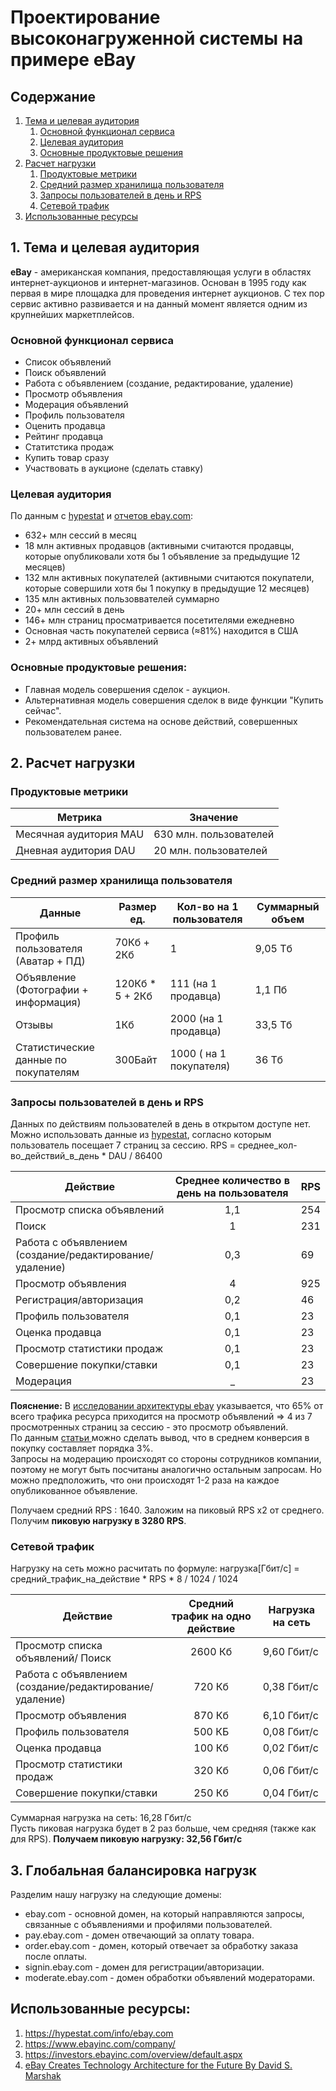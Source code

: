 # Проектирование высоконагруженной системы на примере eBay
## Содержание
1. [Тема и целевая аудитория](#1-тема-и-целевая-аудитория)
   1. [Основной функционал сервиса](#основной-функционал-сервиса)
   2. [Целевая аудитория](#целевая-аудитория)
   3. [Основные продуктовые решения](#основные-продуктовые-решения)
2. [Расчет нагрузки](#2-расчет-нагрузки)
   1. [Продуктовые метрики](#продуктовые-метрики)
   2. [Средний размер хранилища пользователя](#средний-размер-хранилища-пользователя)
   3. [Запросы пользователей в день и RPS](#запросы-пользователей-в-день-и-rps)
   4. [Сетевой трафик ](#сетевой-трафик)
3. [Использованные ресурсы](#использованные-ресурсы)
## 1. Тема и целевая аудитория
**eBay** - американская компания, предоставляющая услуги в областях 
интернет-аукционов и интернет-магазинов. Основан в 1995 году как первая в мире площадка 
для проведения интернет аукционов. С тех пор сервис активно развивается и на данный момент является
одним из крупнейших маркетплейсов.
### Основной функционал сервиса
* Список объявлений
* Поиск объявлений
* Работа с объявлением (создание, редактирование, удаление)
* Просмотр объявления
* Модерация объявлений
* Профиль пользователя
* Оценить продавца
* Рейтинг продавца
* Статитстика продаж
* Купить товар сразу
* Участвовать в аукционе (сделать ставку)
### Целевая аудитория

По данным с [hypestat](https://hypestat.com/info/ebay.com) и [отчетов ebay.com](https://investors.ebayinc.com/overview/default.aspx):
* 632+ млн сессий в месяц
* 18 млн активных продавцов (активными считаются продавцы, которые опубликовали хотя бы 1 объявление за предыдущие 12 месяцев)
* 132 млн активных покупателей (активными считаются покупатели, которые совершили хотя бы 1 покупку в предыдущие 12 месяцев)
* 135 млн активных пользоввателей суммарно
* 20+ млн сессий в день
* 146+ млн страниц просматривается посетителями ежедневно
* Основная часть покупателей сервиса (≈81%) находится в США
* 2+ млрд активных объявлений

### Основные продуктовые решения:
* Главная модель совершения сделок - аукцион.
* Альтернативная модель совершения сделок в виде функции "Купить сейчас".
* Рекомендательная система на основе действий, совершенных пользователем ранее.
## 2. Расчет нагрузки
### Продуктовые метрики
| Метрика                | Значение               |
|------------------------|------------------------|
| Месячная аудитория MAU | 630 млн. пользователей |
| Дневная аудитория DAU  | 20 млн. пользователей  |

### Средний размер хранилища пользователя
| Данные                               | Размер ед.      | Кол-во на 1 пользователя | Суммарный объем |
|--------------------------------------|-----------------|--------------------------|-----------------|
| Профиль пользователя (Аватар + ПД)   | 70Кб + 2Кб      | 1                        | 9,05 Tб         |
| Oбъявление (Фотографии + информация) | 120Кб * 5 + 2Кб | 111 (на 1 продавца)      | 1,1 Пб          |
| Отзывы                               | 1Кб             | 2000  (на 1 продавца)    | 33,5 Тб         |
| Статистические данные по покупателям | 300Байт         | 1000  ( на 1 покупателя) | 36 Тб           |

### Запросы пользователей в день и RPS

Данных по действиям пользователей в день в открытом доступе нет.\
Можно использовать данные из [hypestat](https://hypestat.com/info/ebay.com), согласно 
которым пользователь посещает 7 страниц за сессию.
RPS = среднее_кол-во_действий_в_день * DAU / 86400

| Действие                                                | Среднее количество в день на пользователя | RPS |
|---------------------------------------------------------|:-----------------------------------------:|-----|
| Просмотр списка объявлений                              |                    1,1                    | 254 |
| Поиск                                                   |                     1                     | 231 |
| Работа с объявлением (создание/редактирование/удаление) |                    0,3                    | 69  |
| Просмотр объявления                                     |                     4                     | 925 |
| Регистрация/авторизация                                 |                    0,2                    | 46  |
| Профиль пользователя                                    |                    0,1                    | 23  |
| Оценка продавца                                         |                    0,1                    | 23  |
| Просмотр статистики продаж                              |                    0,1                    | 23  |
| Совершение покупки/ставки                               |                    0,1                    | 23  |
| Модерация                                               |                     _                     | 23  |

**Пояснение:**
В [исследовании архитектуры ebay](https://www.softwaresecretweapons.com/jspwiki/resources/presentations/Sun_eBay6-2_forWeb.pdf) указывается,
что 65% от всего трафика ресурса приходится на просмотр объявлений => 4 из 7 просмотренных страниц за сессию - это просмотр объявлений.\
По данным [статьи ](https://o2k.ru/blog/srednyaya-konversiya) можно сделать вывод, что в среднем конверсия в покупку составляет порядка 3%.\
Запросы на модерацию происходят со стороны сотрудников компании, поэтому не могут быть посчитаны аналогично остальным запросам. 
Но можно предположить, что они происходят 1-2 раза на каждое опубликованное объявление.

Получаем средний RPS : 1640. Заложим на пиковый RPS х2 от среднего.\
Получим **пиковую нагрузку в 3280 RPS**.

### Сетевой трафик

Нагрузку на сеть можно расчитать по формуле: нагрузка[Гбит/c] = средний_трафик_на_действие * RPS * 8 / 1024 / 1024

| Действие                                                | Средний трафик на одно действие | Нагрузка на сеть |
|---------------------------------------------------------|:-------------------------------:|------------------|
| Просмотр списка объявлений/ Поиск                       |             2600 Кб             | 9,60 Гбит/с      |
| Работа с объявлением (создание/редактирование/удаление) |             720 Кб              | 0,38 Гбит/с      |
| Просмотр объявления                                     |             870 Кб              | 6,10 Гбит/с      |
| Профиль пользователя                                    |             500 КБ              | 0,08 Гбит/с      |
| Оценка продавца                                         |             100 Кб              | 0,02 Гбит/с      |
| Просмотр статистики продаж                              |             320 Кб              | 0,06 Гбит/с      |
| Совершение покупки/ставки                               |             250 Кб              | 0,04 Гбит/с      |

 
Суммарная нагрузка на сеть: 16,28 Гбит/с \
Пусть пиковая нагрузка будет в 2 раз больше, чем средняя (также как для RPS). **Получаем пиковую нагрузку: 32,56 Гбит/с**

## 3. Глобальная балансировка нагрузк
Разделим нашу нагрузку на следующие домены:
- ebay.com - основной домен, на который направляются запросы, связанные с объявлениями и профилями пользователей.
- pay.ebay.com - домен отвечающий за оплату товара. 
- order.ebay.com - домен, который отвечает за обработку заказа после оплаты.
- signin.ebay.com - домен для регистрации/авторизации.
- moderate.ebay.com - домен обработки объявлений модераторами.



## Использованные ресурсы:
1. https://hypestat.com/info/ebay.com
2. https://www.ebayinc.com/company/
3. https://investors.ebayinc.com/overview/default.aspx
4. [eBay Creates Technology Architecture for the Future By David S. Marshak](https://www.softwaresecretweapons.com/jspwiki/resources/presentations/Sun_eBay6-2_forWeb.pdf) 
